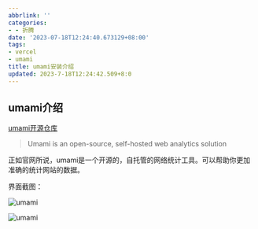 ```yaml
---
abbrlink: ''
categories:
- - 折腾
date: '2023-07-18T12:24:40.673129+08:00'
tags:
- vercel
- umami
title: umami安装介绍
updated: 2023-7-18T12:24:42.509+8:0
---
```

## umami介绍

[umami开源仓库](https://github.com/umami-software/umami)

> Umami is an open-source, self-hosted web analytics solution

正如官网所说，umami是一个开源的，自托管的网络统计工具。可以帮助你更加准确的统计网站的数据。

界面截图：

![umami](https://cdn.histcat.top/rawimg/umami.1.261l6ql8a7eo.png)

![umami](https://cdn.histcat.top/rawimg/umami.1.261l6ql8a7eo.png)
